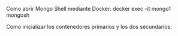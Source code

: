 Como abrir Mongo Shell mediante Docker:
docker exec -it mongo1 mongosh

Como inicializar los contenedores primarios y los dos secundarios: